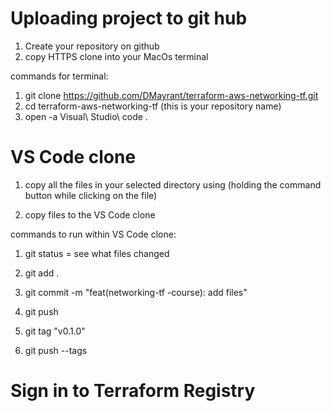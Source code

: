 # Uploading project to git hub 

1. Create your repository on github 
2. copy HTTPS clone into your MacOs terminal 

commands for terminal: 
1. git clone https://github.com/DMayrant/terraform-aws-networking-tf.git
2. cd terraform-aws-networking-tf (this is your repository name)
3. open -a Visual\ Studio\ code .

# VS Code clone
1. copy all the files in your selected directory using (holding the command button while clicking on the file)

2. copy files to the VS Code clone 

commands to run within VS Code clone: 
1. git status = see what files changed 
2. git add .
3. git commit -m "feat(networking-tf
-course): add files" 

4. git push 
5. git tag "v0.1.0"
6. git push --tags

# Sign in to Terraform Registry 


